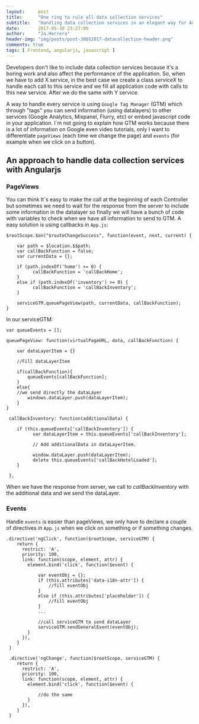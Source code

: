 ```yaml
---
layout:     post
title:      "One ring to rule all data collection services"
subtitle:   "Handling data collection services in an elegant way for Angularjs"
date:       2017-05-30 23:27:00
author:     "Ja.Herrera"
header-img: "img/posts/post-30052017-datacollection-header.png"
comments: true
tags: [ Frontend, angularjs, javascript ]
---
```


Developers don't like to include data collection services because it's a boring work and also affect the performance of the application. So, when we have to add X service, in the best case we create a class *serviceX* to handle each call to this service and we fill all application code with calls to this new service. After we do the same with Y service.
 
A way to handle every service is using `Google Tag Manager` (GTM) which through "tags" you can send information (using datalayers) to other services (Google Analytics, Mixpanel, Flurry, etc) or embed javascript code in your application. I´m not going to explain how GTM works because there is a lot of information on Google even video tutorials, only I want to differentiate `pageViews` (each time we change the page) and `events` (for example when we click on a button).
 
## An approach to handle data collection services with Angularjs

### PageViews

You can think It´s easy to make the call at the beginning of each Controller but sometimes we need to wait for the response from the server to include some information in the datalayer so finally we will have a bunch of code with variables to check when we have all information to send to GTM. A easy solution is using callbacks in `App.js`:

```
$rootScope.$on("$routeChangeSuccess", function(event, next, current) {
	
    var path = $location.$$path;
    var callBackFunction = false;
    var currentData = {};
 
    if (path.indexOf('home') >= 0) {
          callBackFunction = 'callBackHome';
    }
	else if (path.indexOf('inventory') >= 0) {
          callBackFunction = 'callBackInventory';
    }
 
    serviceGTM.queuePageView(path, currentData, callBackFunction);
}
```

In our serviceGTM:

```
var queueEvents = [];
 
queuePageView: function(virtualPageURL, data, callBackFunction) {
 
	var dataLayerItem = {}
 
	//Fill dataLayerItem
 
	if(callBackFunction){
		queueEvents[callBackFunction];
	}
	else{
    //we send directly the dataLayer
		windows.dataLayer.push(dataLayerItem);
	}
}
 
 callBackInventory: function(additionalData) {
 
    if (this.queueEvents['callBackInventory']) {
          var dataLayerItem = this.queueEvents['callBackInventory'];
          
          // Add additionalData in dataLayerItem.
 
          window.dataLayer.push(dataLayerItem);
          delete this.queueEvents['callBackHotelLoaded'];
	}
 
 },
```

When we have the response from server, we call to *callBackInventory* with the additional data and we send the dataLayer.

### Events

Handle `events` is easier than pageViews, we only have to declare a couple of directives in `App.js` when we click on something or if something changes.

```
.directive('ngClick', function($rootScope, serviceGTM) {
    return {
      restrict: 'A',
      priority: 100,
      link: function(scope, element, attr) {
        element.bind('click', function($event) {
 
        	var eventObj = {};
        	if (this.attributes['data-i18n-attr']) {
        		//fill eventObj
        	}
        	else if (this.attributes['placeholder']) {
        		//fill eventObj
        	}
        	...
 
        	//call serviceGTM to send dataLayer
        	serviceGTM.sendGeneralEvent(eventObj);
        }
      }),
    }
 }
 
 .directive('ngChange', function($rootScope, serviceGTM) {
    return {
      restrict: 'A',
      priority: 100,
      link: function(scope, element, attr) {
        element.bind('click', function($event) {
 
        	//do the same
        }
      }),
    }
 }
```
